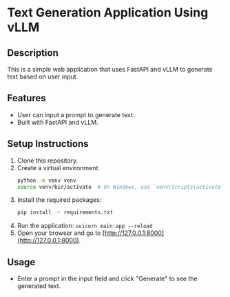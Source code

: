 # Text Generation Application Using vLLM

## Description
This is a simple web application that uses FastAPI and vLLM to generate text based on user input.

## Features
- User can input a prompt to generate text.
- Built with FastAPI and vLLM.

## Setup Instructions
1. Clone this repository.
2. Create a virtual environment:
   ```bash
   python -m venv venv
   source venv/bin/activate  # On Windows, use `venv\Scripts\activate`
   ```
3. Install the required packages:
   ```bash
   pip install -r requirements.txt
   ```
4. Run the application: `uvicorn main:app --reload`
5. Open your browser and go to [http://127.0.0.1:8000](http://127.0.0.1:8000).

## Usage 
* Enter a prompt in the input field and click "Generate" to see the generated text.

